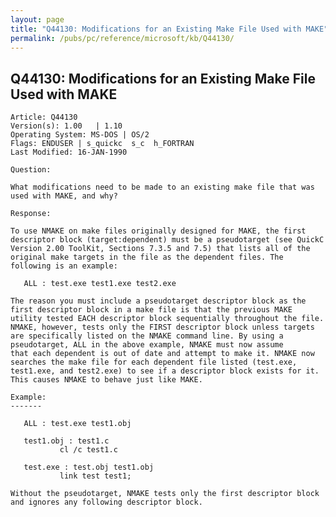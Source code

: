 ```yaml
---
layout: page
title: "Q44130: Modifications for an Existing Make File Used with MAKE"
permalink: /pubs/pc/reference/microsoft/kb/Q44130/
---
```


## Q44130: Modifications for an Existing Make File Used with MAKE

	Article: Q44130
	Version(s): 1.00   | 1.10
	Operating System: MS-DOS | OS/2
	Flags: ENDUSER | s_quickc  s_c  h_FORTRAN
	Last Modified: 16-JAN-1990
	
	Question:
	
	What modifications need to be made to an existing make file that was
	used with MAKE, and why?
	
	Response:
	
	To use NMAKE on make files originally designed for MAKE, the first
	descriptor block (target:dependent) must be a pseudotarget (see QuickC
	Version 2.00 ToolKit, Sections 7.3.5 and 7.5) that lists all of the
	original make targets in the file as the dependent files. The
	following is an example:
	
	   ALL : test.exe test1.exe test2.exe
	
	The reason you must include a pseudotarget descriptor block as the
	first descriptor block in a make file is that the previous MAKE
	utility tested EACH descriptor block sequentially throughout the file.
	NMAKE, however, tests only the FIRST descriptor block unless targets
	are specifically listed on the NMAKE command line. By using a
	pseudotarget, ALL in the above example, NMAKE must now assume
	that each dependent is out of date and attempt to make it. NMAKE now
	searches the make file for each dependent file listed (test.exe,
	test1.exe, and test2.exe) to see if a descriptor block exists for it.
	This causes NMAKE to behave just like MAKE.
	
	Example:
	-------
	
	   ALL : test.exe test1.obj
	
	   test1.obj : test1.c
	           cl /c test1.c
	
	   test.exe : test.obj test1.obj
	           link test test1;
	
	Without the pseudotarget, NMAKE tests only the first descriptor block
	and ignores any following descriptor block.
